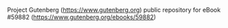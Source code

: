 Project Gutenberg (https://www.gutenberg.org) public repository for
eBook #59882 (https://www.gutenberg.org/ebooks/59882)
